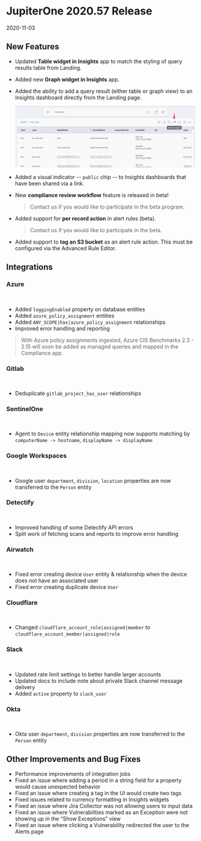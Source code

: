# JupiterOne 2020.57 Release

2020-11-03

## New Features

- Updated **Table widget in Insights** app to match the styling of query results table from Landing.

- Added new **Graph widget in Insights** app. 

- Added the ability to add a query result (either table or graph view) to an Insights dashboard directly
  from the Landing page.

  ![query-add-to-insights](../assets/query-add-to-insights.png)

- Added a visual indicator -- `public` chip -- to Insights dashboards that have been shared via a link.

- New **compliance review workflow** feature is released in beta! 

  > Contact us if you would like to participate in the beta program.

- Added support for **per record action** in alert rules (beta).

  > Contact us if you would like to participate in the beta.

- Added support to **tag an S3 bucket** as an alert rule action. This must be configured via the Advanced
  Rule Editor.

## Integrations

### Azure
​
- Added `loggingEnabled` property on database entities
- Added `azure_policy_assignment` entities
- Added `ANY_SCOPE|has|azure_policy_assignment` relationships
- Improved error handling and reporting
​
> With Azure policy assignments ingested, Azure CIS Benchmarks 2.3 - 2.15 will
> soon be added as managed queries and mapped in the Compliance app.
​
### Gitlab
​
- Deduplicate `gitlab_project_has_user` relationships
​
### SentinelOne
​
- Agent to `Device` entity relationship mapping now supports matching by `computerName -> hostname`, `displayName -> displayName`
​
### Google Workspaces
​
- Google user `department`, `division`, `location` properties are now transferred to the `Person` entity
​
### Detectify
​
- Improved handling of some Detectify API errors
- Split work of fetching scans and reports to improve error handling
​
### Airwatch
​
- Fixed error creating device `User` entity & relationship when the device does not have an associated user
- Fixed error creating duplicate device `User`
​
### Cloudflare
​
- Changed `cloudflare_account_role|assigned|member` to `cloudflare_account_member|assigned|role`
​
### Slack
​
- Updated rate limit settings to better handle larger accounts
- Updated docs to include note about private Slack channel message delivery
- Added `active` property to `slack_user`
​
### Okta
​
- Okta user `department`, `division` properties are now transferred to the `Person` entity

## Other Improvements and Bug Fixes

- Performance improvements of integration jobs
- Fixed an issue where adding a period in a string field for a property would cause unexpected behavior
- Fixed an issue where creating a tag in the UI would create two tags
- Fixed issues related to currency formatting in Insights widgets
- Fixed an issue where Jira Collector was not allowing users to input data
- Fixed an issue where Vulnerabilities marked as an Exception were not showing up in the “Show Exceptions” view
- Fixed an issue where clicking a Vulnerability redirected the user to the Alerts page
